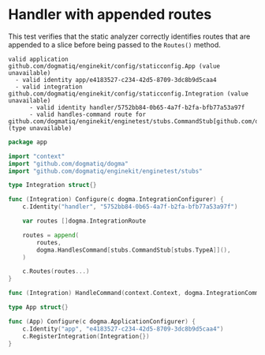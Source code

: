 # Handler with appended routes

This test verifies that the static analyzer correctly identifies routes that are
appended to a slice before being passed to the `Routes()` method.

```au:output au:group=matrix
valid application github.com/dogmatiq/enginekit/config/staticconfig.App (value unavailable)
  - valid identity app/e4183527-c234-42d5-8709-3dc8b9d5caa4
  - valid integration github.com/dogmatiq/enginekit/config/staticconfig.Integration (value unavailable)
      - valid identity handler/5752bb84-0b65-4a7f-b2fa-bfb77a53a97f
      - valid handles-command route for github.com/dogmatiq/enginekit/enginetest/stubs.CommandStub[github.com/dogmatiq/enginekit/enginetest/stubs.TypeA] (type unavailable)
```

```go au:input au:group=matrix
package app

import "context"
import "github.com/dogmatiq/dogma"
import "github.com/dogmatiq/enginekit/enginetest/stubs"

type Integration struct{}

func (Integration) Configure(c dogma.IntegrationConfigurer) {
	c.Identity("handler", "5752bb84-0b65-4a7f-b2fa-bfb77a53a97f")

	var routes []dogma.IntegrationRoute

	routes = append(
		routes,
		dogma.HandlesCommand[stubs.CommandStub[stubs.TypeA]](),
	)

	c.Routes(routes...)
}

func (Integration) HandleCommand(context.Context, dogma.IntegrationCommandScope, dogma.Command) error { return nil }

type App struct{}

func (App) Configure(c dogma.ApplicationConfigurer) {
	c.Identity("app", "e4183527-c234-42d5-8709-3dc8b9d5caa4")
	c.RegisterIntegration(Integration{})
}
```
